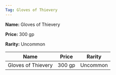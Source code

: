 ```yaml
---
Tag: Gloves of Thievery
---
```


**Name:** Gloves of Thievery

**Price:** 300 gp

**Rarity:** Uncommon

| Name     | Price     | Rarity     |
| -------- | --------- | ---------- |
| Gloves of Thievery | 300 gp | Uncommon |
